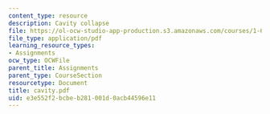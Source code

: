 ```yaml
---
content_type: resource
description: Cavity collapse
file: https://ol-ocw-studio-app-production.s3.amazonaws.com/courses/1-63-advanced-fluid-dynamics-of-the-environment-fall-2002/e3e552f2bcbeb281001d0acb44596e11_cavity.pdf
file_type: application/pdf
learning_resource_types:
- Assignments
ocw_type: OCWFile
parent_title: Assignments
parent_type: CourseSection
resourcetype: Document
title: cavity.pdf
uid: e3e552f2-bcbe-b281-001d-0acb44596e11
---
```

